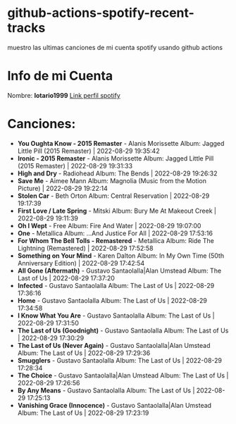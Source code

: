 # github-actions-spotify-recent-tracks
muestro las ultimas canciones de mi cuenta spotify usando github actions
# Info de mi Cuenta
Nombre: **lotario1999**
[Link perfil spotify](https://open.spotify.com/user/lotario1999)
# Canciones:

- **You Oughta Know - 2015 Remaster** - Alanis Morissette Album: Jagged Little Pill (2015 Remaster) | 2022-08-29 19:35:42
- **Ironic - 2015 Remaster** - Alanis Morissette Album: Jagged Little Pill (2015 Remaster) | 2022-08-29 19:31:33
- **High and Dry** - Radiohead Album: The Bends | 2022-08-29 19:26:32
- **Save Me** - Aimee Mann Album: Magnolia (Music from the Motion Picture) | 2022-08-29 19:22:14
- **Stolen Car** - Beth Orton Album: Central Reservation | 2022-08-29 19:17:39
- **First Love / Late Spring** - Mitski Album: Bury Me At Makeout Creek | 2022-08-29 19:11:39
- **Oh I Wept** - Free Album: Fire And Water | 2022-08-29 19:07:00
- **One** - Metallica Album: ...And Justice For All | 2022-08-29 17:53:16
- **For Whom The Bell Tolls - Remastered** - Metallica Album: Ride The Lightning (Remastered) | 2022-08-29 17:52:58
- **Something on Your Mind** - Karen Dalton Album: In My Own Time (50th Anniversary Edition) | 2022-08-29 17:42:54
- **All Gone (Aftermath)** - Gustavo Santaolalla|Alan Umstead Album: The Last of Us | 2022-08-29 17:37:20
- **Infected** - Gustavo Santaolalla Album: The Last of Us | 2022-08-29 17:36:16
- **Home** - Gustavo Santaolalla Album: The Last of Us | 2022-08-29 17:34:58
- **I Know What You Are** - Gustavo Santaolalla Album: The Last of Us | 2022-08-29 17:31:50
- **The Last of Us (Goodnight)** - Gustavo Santaolalla Album: The Last of Us | 2022-08-29 17:30:29
- **The Last of Us (Never Again)** - Gustavo Santaolalla|Alan Umstead Album: The Last of Us | 2022-08-29 17:29:36
- **Smugglers** - Gustavo Santaolalla Album: The Last of Us | 2022-08-29 17:28:34
- **The Choice** - Gustavo Santaolalla|Alan Umstead Album: The Last of Us | 2022-08-29 17:26:56
- **By Any Means** - Gustavo Santaolalla Album: The Last of Us | 2022-08-29 17:25:13
- **Vanishing Grace (Innocence)** - Gustavo Santaolalla|Alan Umstead Album: The Last of Us | 2022-08-29 17:23:19
